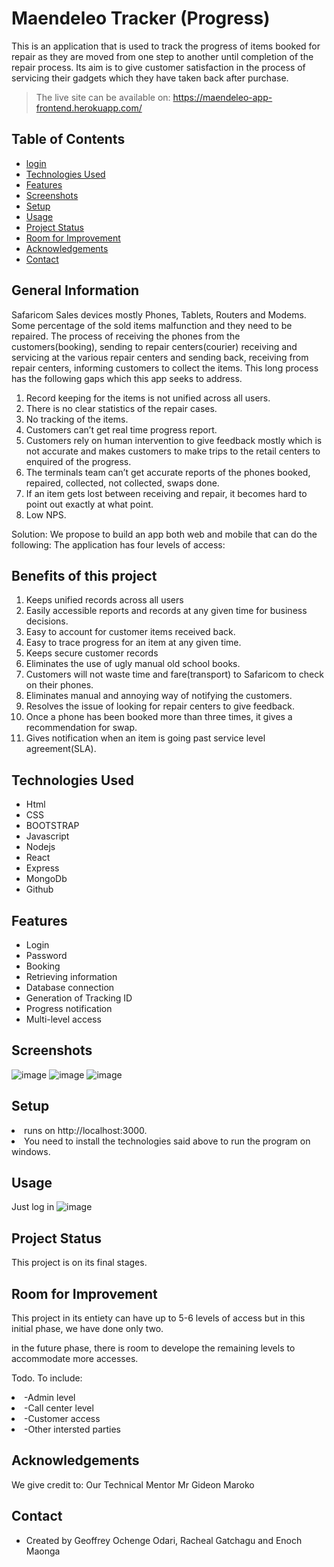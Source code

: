 # Maendeleo Tracker (Progress)
This is an application that is used to track the progress of items booked for repair as they are moved from one step to another until completion of the repair process. Its aim is to give customer satisfaction in the process of servicing their gadgets which they have taken back after purchase.
>The live site can be available on: https://maendeleo-app-frontend.herokuapp.com/
## Table of Contents
* [login](#login)
* [Technologies Used](#technologies-used)
* [Features](#features)
* [Screenshots](#screenshots)
* [Setup](#setup)
* [Usage](#usage)
* [Project Status](#project-status)
* [Room for Improvement](#room-for-improvement)
* [Acknowledgements](#acknowledgements)
* [Contact](#contact)
<!-- * [License](#license) -->
## General Information
Safaricom Sales devices mostly Phones, Tablets, Routers and Modems. Some percentage of the sold items malfunction and they need to be repaired. The process of receiving the phones from the customers(booking), sending to repair centers(courier) receiving and servicing at the various repair centers and sending back, receiving from repair centers, informing customers to collect the items.
This long process has the following gaps which this app seeks to address.
1.	Record keeping for the items is not unified across all users.
2.	There is no clear statistics of the repair cases.
3.	No tracking of the items.
4.	Customers can’t get real time progress report.
5.	Customers rely on human intervention to give feedback mostly which is not accurate and makes customers to make trips to the retail centers to enquired of the progress.
6.	The terminals team can’t get accurate reports of the phones booked, repaired, collected, not collected, swaps done.
7.	If an item gets lost between receiving and repair, it becomes hard to point out exactly at what point.
8.	Low NPS.

Solution:
We propose to build an app both web and mobile that can do the following:
The application has four levels of access:

## Benefits of this project 
1.	Keeps unified records across all users
2.	Easily accessible reports and records at any given time for business decisions.
3.	Easy to account for customer items received back.
4.	Easy to trace progress for an item at any given time.
5.	Keeps secure customer records
6.	Eliminates the use of ugly manual old school books.
7.	Customers will not waste time and fare(transport) to Safaricom to check on their phones.
8.	Eliminates manual and annoying way of notifying the customers.
9.	Resolves the issue of looking for repair centers to give feedback.
10.	Once a phone has been booked more than three times, it gives a recommendation for swap.
11.	Gives notification when an item is going past service level agreement(SLA).

## Technologies Used
- Html
- CSS
- BOOTSTRAP
- Javascript
- Nodejs
- React
- Express
- MongoDb
- Github
## Features

- Login
- Password 
- Booking
- Retrieving information
- Database connection
- Generation of Tracking ID
- Progress notification
- Multi-level access

## Screenshots
![image](https://user-images.githubusercontent.com/92366939/183600094-8b208c87-aace-4f21-9f77-a7e14a1f8ecb.png)
![image](https://user-images.githubusercontent.com/92366939/183602598-37e9d14a-aa63-4274-9031-e4be6b85bcd0.png)
![image](https://user-images.githubusercontent.com/92366939/183602843-18fe6933-fee9-4c8b-9f3d-e7a7324a2ea0.png)



## Setup
<li>runs on http://localhost:3000.
<li>You need to install the technologies said above to run the program on windows.

## Usage
Just log in
![image](https://user-images.githubusercontent.com/92366939/183600094-8b208c87-aace-4f21-9f77-a7e14a1f8ecb.png)

## Project Status
This project is on its final stages.
## Room for Improvement
This project in its entiety can have up to 5-6 levels of access but in this initial phase, we have done only two.<p>
  
in the future phase, there is room to develope the remaining levels to accommodate more accesses.</p>
Todo.
To include:
   <li>-Admin level
   <li> -Call center level
    <li>-Customer access
   <li> -Other intersted parties

## Acknowledgements
We give credit to:
Our Technical Mentor Mr Gideon Maroko


## Contact
- Created by Geoffrey Ochenge Odari, Racheal Gatchagu and Enoch Maonga



<!-- Optional -->
<!-- ## MIT -->
<!-- This project is open source and available under the [... MIT](). -->

